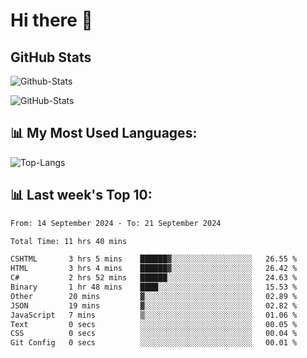 # Hi there 👋

## GitHub Stats
![Github-Stats](https://github-readme-stats-sigma-five.vercel.app/api?username=ltorson&show_icons=true&theme=radical&count_private=true&show=reviews,discussions_started,discussions_answered,prs_merged,prs_merged_percentage)

![GitHub-Stats](https://github-readme-stats.vercel.app/api/wakatime?username=LeeTorson&theme=synthwave&size_weight=0.5&count_weight=0.5&title_color=36F9F6&langs_count=10&count_private=true)

## 📊 My Most Used Languages:
![Top-Langs](https://github-readme-stats-sigma-five.vercel.app/api/top-langs/?username=LTorson&layout=compact&langs_count=10)


## 📊 Last week's Top 10:
<!--START_SECTION:waka-->

```txt
From: 14 September 2024 - To: 21 September 2024

Total Time: 11 hrs 40 mins

CSHTML       3 hrs 5 mins    ██████▓░░░░░░░░░░░░░░░░░░   26.55 %
HTML         3 hrs 4 mins    ██████▓░░░░░░░░░░░░░░░░░░   26.42 %
C#           2 hrs 52 mins   ██████░░░░░░░░░░░░░░░░░░░   24.63 %
Binary       1 hr 48 mins    ████░░░░░░░░░░░░░░░░░░░░░   15.53 %
Other        20 mins         ▓░░░░░░░░░░░░░░░░░░░░░░░░   02.89 %
JSON         19 mins         ▓░░░░░░░░░░░░░░░░░░░░░░░░   02.82 %
JavaScript   7 mins          ▒░░░░░░░░░░░░░░░░░░░░░░░░   01.06 %
Text         0 secs          ░░░░░░░░░░░░░░░░░░░░░░░░░   00.05 %
CSS          0 secs          ░░░░░░░░░░░░░░░░░░░░░░░░░   00.04 %
Git Config   0 secs          ░░░░░░░░░░░░░░░░░░░░░░░░░   00.01 %
```

<!--END_SECTION:waka-->
